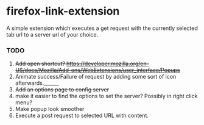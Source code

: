 # firefox-link-extension

A simple extension which executes a get request with the currently selected
tab url to a server url of your choice.

### TODO
1. ~~Add open shortcut? https://developer.mozilla.org/en-US/docs/Mozilla/Add-ons/WebExtensions/user_interface/Popups~~
2. Animate success/Failure of request by adding some sort of icon afterwards.______
3. ~~Add an options page to config server~~
4. make it easier to find the options to set the server? Possibly in right click menu?
5. Make popup look smoother
6. Execute a post request to selected URL with content.
